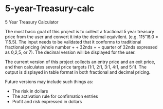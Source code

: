 # 5-year-Treasury-calc
5 Year Treasury Calculator

The most basic goal of this project is to collect a fractional 5 year treasury price from the user and convert it into the decimal equivilent. (e.g. 115'16.0 = 115.5). The input needs to be validated that it conforms to traditional fractional pricing (whole number + <apostrophe> + 32nds + <decimal> + quarter of 32nds expressed as 0,2,5, or 7). The decimal version will be displayed for the user.

The current version of this project collects an entry price and an exit price, and then calculates several price targets (1:1, 2:1, 3:1, 4:1, and 5:1). The output is displayed in table format in both fractional and decimal pricing.

Future versions may include such things as:
  - The risk in dollars
  - The activation rule for confirmation entries
  - Profit and risk expressed in dollars

